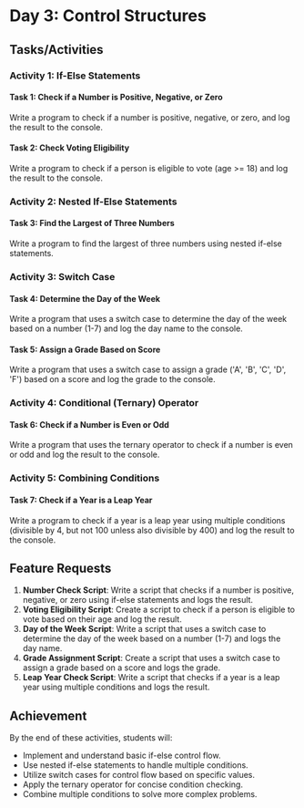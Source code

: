 # Day 3: Control Structures

## Tasks/Activities

### Activity 1: If-Else Statements
#### Task 1: Check if a Number is Positive, Negative, or Zero
Write a program to check if a number is positive, negative, or zero, and log the result to the console.

#### Task 2: Check Voting Eligibility
Write a program to check if a person is eligible to vote (age >= 18) and log the result to the console.

### Activity 2: Nested If-Else Statements
#### Task 3: Find the Largest of Three Numbers
Write a program to find the largest of three numbers using nested if-else statements.

### Activity 3: Switch Case
#### Task 4: Determine the Day of the Week
Write a program that uses a switch case to determine the day of the week based on a number (1-7) and log the day name to the console.

#### Task 5: Assign a Grade Based on Score
Write a program that uses a switch case to assign a grade ('A', 'B', 'C', 'D', 'F') based on a score and log the grade to the console.

### Activity 4: Conditional (Ternary) Operator
#### Task 6: Check if a Number is Even or Odd
Write a program that uses the ternary operator to check if a number is even or odd and log the result to the console.

### Activity 5: Combining Conditions
#### Task 7: Check if a Year is a Leap Year
Write a program to check if a year is a leap year using multiple conditions (divisible by 4, but not 100 unless also divisible by 400) and log the result to the console.

## Feature Requests

1. **Number Check Script**: Write a script that checks if a number is positive, negative, or zero using if-else statements and logs the result.
2. **Voting Eligibility Script**: Create a script to check if a person is eligible to vote based on their age and log the result.
3. **Day of the Week Script**: Write a script that uses a switch case to determine the day of the week based on a number (1-7) and logs the day name.
4. **Grade Assignment Script**: Create a script that uses a switch case to assign a grade based on a score and logs the grade.
5. **Leap Year Check Script**: Write a script that checks if a year is a leap year using multiple conditions and logs the result.

## Achievement

By the end of these activities, students will:
- Implement and understand basic if-else control flow.
- Use nested if-else statements to handle multiple conditions.
- Utilize switch cases for control flow based on specific values.
- Apply the ternary operator for concise condition checking.
- Combine multiple conditions to solve more complex problems.
